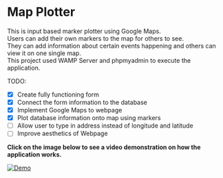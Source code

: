 # Map Plotter
This is input based marker plotter using Google Maps.<br>
Users can add their own markers to the map for others to see.<br>
They can add information about certain events happening and others can view it on one single map.<br> 
This project used WAMP Server and phpmyadmin to execute the application.<br> 




TODO:
- [x] Create fully functioning form
- [x] Connect the form information to the database
- [x] Implement Google Maps to webpage
- [x] Plot database information onto map using markers
- [ ] Allow user to type in address instead of longitude and latitude
- [ ] Improve aesthetics of Webpage

**Click on the image below to see a video demonstration on how the application works.** 

[![Demo](https://i.imgur.com/0wrOVXm.png)](https://youtu.be/073-Q1ZL7X8)

